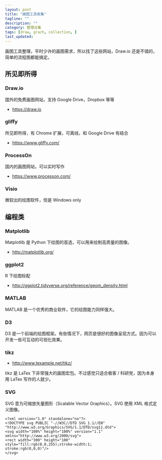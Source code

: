 ```yaml
---
layout: post
title: "画图工具收集"
tagline: ""
description: ""
category: 整理合集
tags: [draw, grach, collection, ]
last_updated:
---
```


画图工具整理，平时少许的画图需求，所以找了这些网站，Draw.io 还是不错的，简单的流程图都能搞定。

## 所见即所得

### Draw.io

国外的免费画图网站，支持 Google Drive，Dropbox 等等

- <https://draw.io>

### gliffy
所见即所得，有 Chrome 扩展，可离线，和 Google Drive 有结合

- <https://www.gliffy.com/>

### ProcessOn
国内的画图网站，可以实时写作

- <https://www.processon.com/>

### Visio
微软出的绘图软件，但是 Windows only

## 编程类

### Matplotlib
Matplotlib 是 Python 下绘图的首选，可以用来绘制高质量的图像。

- <http://matplotlib.org/>

### ggplot2
R 下绘图标配

- <http://ggplot2.tidyverse.org/reference/geom_density.html>

### MATLAB
MATLAB 是一个优秀的商业软件，它的绘图能力同样强大。

### D3
D3 是一个前端的绘图框架。有些情况下，网页是很好的图像呈现方式。因为可以开发一些可互动的可视化效果。

### tikz

- <http://www.texample.net/tikz/>

tikz 是 LaTex 下非常强大的画图宏包。不过感觉只适合极客 / 科研党，因为本身用 LaTex 写作的人就少。

### SVG

SVG 意为可缩放矢量图形（Scalable Vector Graphics）。SVG 使用 XML 格式定义图像。

    <?xml version="1.0" standalone="no"?>
    <!DOCTYPE svg PUBLIC "-//W3C//DTD SVG 1.1//EN"
    "http://www.w3.org/Graphics/SVG/1.1/DTD/svg11.dtd">
    <svg width="100%" height="100%" version="1.1"
    xmlns="http://www.w3.org/2000/svg">
    <rect width="300" height="100"
    style="fill:rgb(0,0,255);stroke-width:1;
    stroke:rgb(0,0,0)"/>
    </svg>
